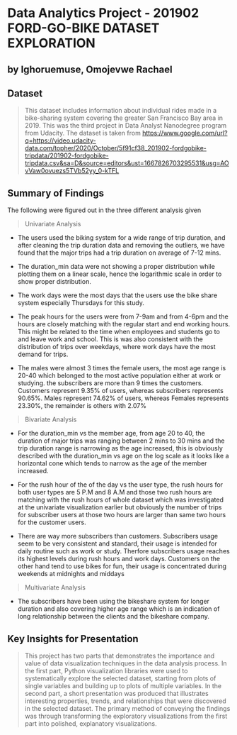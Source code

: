 # Data Analytics Project - 201902 FORD-GO-BIKE DATASET EXPLORATION
## by Ighoruemuse, Omojevwe Rachael


## Dataset

> This dataset includes information about individual rides made in a bike-sharing system covering the greater San Francisco Bay area in 2019. This was the third project in Data Analyst Nanodegree program from Udacity. The dataset is taken from  https://www.google.com/url?q=https://video.udacity-data.com/topher/2020/October/5f91cf38_201902-fordgobike-tripdata/201902-fordgobike-tripdata.csv&sa=D&source=editors&ust=1667826703295531&usg=AOvVaw0ovuezs5TVb52yy_0-kTFL


## Summary of Findings

The following were figured out in the three different analysis given
> Univariate Analysis

* The users used the biking system for a wide range of trip duration, and after cleaning the trip duration data and removing the outliers, we have found that the major trips had a trip duration on average of 7-12 mins.

* The duration_min data were not showing a proper distribution while plotting them on a linear scale, hence the logarithmic scale in order to show proper distribution.

* The work days were the most days that the users use the bike share system especially Thursdays for this study.

* The peak hours for the users were from 7-9am and from 4-6pm and the hours are closely matching with the regular start and end working hours. This might be related to the time when employees and students go to and leave work and school. This is was also consistent with the distribution of trips over weekdays, where work days have the most demand for trips.

* The males were almost 3 times the female users, the most age range is 20-40 which belonged to the most active population either at work or studying. the subscribers are more than 9 times the customers. Customers represent 9.35% of users, whereas subscribers represents 90.65%. Males represent 74.62% of users, whereas Females represents 23.30%, the remainder is others with 2.07%

> Bivariate Analysis
* For the duration_min vs the member age, from age 20 to 40, the duration of major trips was ranging between 2 mins to 30 mins and the trip duration range is narrowing as the age increased, this is obviously described with the duration_min vs age on the log scale as it looks like a horizontal cone which tends to narrow as the age of the member increased.

* For the rush hour of the of the day vs the user type, the rush hours for both user types are 5 P.M and 8 A.M and those two rush hours are matching with the rush hours of whole dataset which was investigated at the univariate visualization earlier but obviously the number of trips for subscriber users at those two hours are larger than same two hours for the customer users.

* There are way more subscribers than customers. Subscribers usage seem to be very consistent and standard, their usage is intended for daily routine such as work or study. Therfore subscribers usage reaches its highest levels during rush hours and work days. Customers on the other hand tend to use bikes for fun, their usage is concentrated during weekends at midnights and middays

> Multivariate Analysis
* The subscribers have been using the bikeshare system for longer duration and also covering higher age range which is an indication of long relationship between the clients and the bikeshare company.


## Key Insights for Presentation

> This project has two parts that demonstrates the importance and value of data visualization techniques in the data analysis process. In the first part, Python visualization libraries were used to systematically explore the selected dataset, starting from plots of single variables and building up to plots of multiple variables. In the second part, a short presentation was produced that illustrates interesting properties, trends, and relationships that were discovered in the selected dataset. The primary method of conveying the findings was through transforming the exploratory visualizations from the first part into polished, explanatory visualizations.
